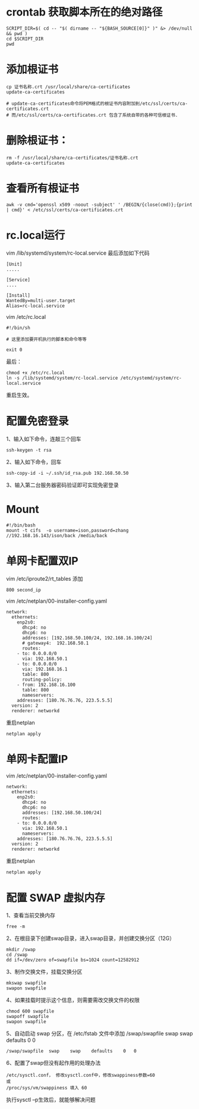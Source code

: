# crontab 获取脚本所在的绝对路径

	SCRIPT_DIR=$( cd -- "$( dirname -- "${BASH_SOURCE[0]}" )" &> /dev/null && pwd )
	cd $SCRIPT_DIR
	pwd

# 添加根证书
	cp 证书名称.crt /usr/local/share/ca-certificates
	update-ca-certificates

	# update-ca-certificates命令将PEM格式的根证书内容附加到/etc/ssl/certs/ca-certificates.crt 
	# 而/etc/ssl/certs/ca-certificates.crt 包含了系统自带的各种可信根证书.
 
# 删除根证书：
	rm -f /usr/local/share/ca-certificates/证书名称.crt
	update-ca-certificates
# 查看所有根证书
	awk -v cmd='openssl x509 -noout -subject' ' /BEGIN/{close(cmd)};{print | cmd}' < /etc/ssl/certs/ca-certificates.crt



# rc.local运行
vim /lib/systemd/system/rc-local.service  最后添加如下代码

	[Unit]
	.....

	[Service]
	....

	[Install]
	WantedBy=multi-user.target
	Alias=rc-local.service
	
vim /etc/rc.local

 	#!/bin/sh
	
	# 这里添加要开机执行的脚本和命令等等
	
	exit 0
	
最后：

	chmod +x /etc/rc.local
 	ln -s /lib/systemd/system/rc-local.service /etc/systemd/system/rc-local.service
重启生效。


# 配置免密登录
1、输入如下命令，连敲三个回车

	ssh-keygen -t rsa

2、输入如下命令，回车

	ssh-copy-id -i ~/.ssh/id_rsa.pub 192.168.50.50 

3、输入第二台服务器密码验证即可实现免密登录


# Mount

	#!/bin/bash
	mount -t cifs  -o username=ison,password=zhang //192.168.16.143/ison/back /media/back

# 单网卡配置双IP

vim /etc/iproute2/rt_tables  添加
	
	800 second_ip

vim /etc/netplan/00-installer-config.yaml
	
	network:
	  ethernets:
	    enp2s0:
	      dhcp4: no
	      dhcp6: no
	      addresses: [192.168.50.100/24, 192.168.16.100/24]
	      # gateway4:  192.168.50.1
	      routes:
		- to: 0.0.0.0/0
		  via: 192.168.50.1
		- to: 0.0.0.0/0
		  via: 192.168.16.1
		  table: 800
	      routing-policy:
		- from: 192.168.16.100
		  table: 800
	      nameservers:
		addresses: [180.76.76.76, 223.5.5.5]
	  version: 2
	  renderer: networkd
	
重启netplan

	netplan apply

# 单网卡配置IP
vim /etc/netplan/00-installer-config.yaml

	network:
	  ethernets:
	    enp2s0:
	      dhcp4: no
	      dhcp6: no
	      addresses: [192.168.50.100/24]
	      routes:
		- to: 0.0.0.0/0
		  via: 192.168.50.1
	      nameservers:
		addresses: [180.76.76.76, 223.5.5.5]
	  version: 2
	  renderer: networkd

重启netplan

	netplan apply
	

# 配置 SWAP 虚拟内存
1、查看当前交换内存

	free -m
	
2、在根目录下创建swap目录，进入swap目录，并创建交换分区（12G）

	mkdir /swap
	cd /swap
	dd if=/dev/zero of=swapfile bs=1024 count=12582912

3、制作交换文件，挂载交换分区
	
	mkswap swapfile
	swapon swapfile

4、如果挂载时提示这个信息，则需要需改交换文件的权限

	chmod 600 swapfile
	swapoff swapfile
	swapon swapfile

5、自动启动 swap 分区，在 /etc/fstab 文件中添加 /swap/swapfile swap swap defaults 0 0

	/swap/swapfile 	swap 	swap 	defaults 	0 	0
	
6、配置了swap但没有起作用的处理办法   
	
	/etc/sysctl.conf， 修改sysctl.conf中，修改swappiness参数=60
	或   
	/proc/sys/vm/swappiness 填入 60
	
执行sysctl –p生效后，就能够解决问题	
	

	
	










